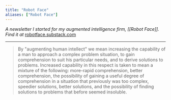 ```yaml
---
title: "Robot Face"
aliases: ["Robot Face"]
---
```


*A newsletter I started for my augmented intelligence firm, [[Robot Face]]. Find it at* [robotface.substack.com](https://robotface.substack.com) 

---
> By "augmenting human intellect" we mean increasing the capability of a man to approach a complex problem situation, to gain comprehension to suit his particular needs, and to derive solutions to problems. Increased capability in this respect is taken to mean a mixture of the following: more-rapid comprehension, better comprehension, the possibility of gaining a useful degree of comprehension in a situation that previously was too complex, speedier solutions, better solutions, and the possibility of finding solutions to problems that before seemed insoluble. 

